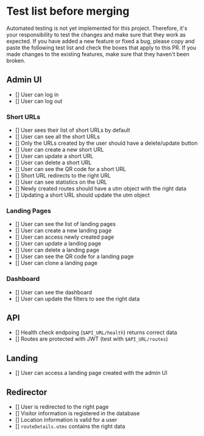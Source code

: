 # Test list before merging
Automated testing is not yet implemented for this project. Therefore, it's your responsibility to test the changes and make sure that they work as expected. If you have added a new feature or fixed a bug, please copy and paste the following test list and check the boxes that apply to this PR. If you made changes to the existing features, make sure that they haven't been broken.

## Admin UI
- [] User can log in
- [] User can log out

### Short URLs
- [] User sees their list of short URLs by default
- [] User can see all the short URLs
- [] Only the URLs created by the user should have a delete/update button
- [] User can create a new short URL
- [] User can update a short URL
- [] User can delete a short URL
- [] User can see the QR code for a short URL
- [] Short URL redirects to the right URL
- [] User can see statistics on the URL
- [] Newly created routes should have a utm object with the right data
- [] Updating a short URL should update the utm object

### Landing Pages
- [] User can see the list of landing pages
- [] User can create a new landing page
- [] User can access newly created page
- [] User can update a landing page
- [] User can delete a landing page
- [] User can see the QR code for a landing page
- [] User can clone a landing page

### Dashboard
- [] User can see the dashboard
- [] User can update the filters to see the right data

## API
- [] Health check endpoing (`$API_URL/health`) returns correct data
- [] Routes are protected with JWT (test with `$API_URL/routes`)

## Landing
- [] User can access a landing page created with the admin UI

## Redirector
- [] User is redirected to the right page
- [] Visitor information is registered in the database
- [] Location information is valid for a user
- [] `routeDetails.utms` contains the right data